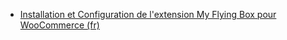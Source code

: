 - [Installation et Configuration de l'extension My Flying Box pour WooCommerce (fr)](INSTALL.FR.md)
